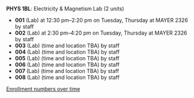 **PHYS 1BL**: Electricity & Magnetism Lab (2 units)

- **001** (Lab) at 12:30 pm–2:20 pm on Tuesday, Thursday at MAYER 2326 by staff
- **002** (Lab) at 2:30 pm–4:20 pm on Tuesday, Thursday at MAYER 2326 by staff
- **003** (Lab) (time and location TBA) by staff
- **004** (Lab) (time and location TBA) by staff
- **005** (Lab) (time and location TBA) by staff
- **006** (Lab) (time and location TBA) by staff
- **007** (Lab) (time and location TBA) by staff
- **008** (Lab) (time and location TBA) by staff

[Enrollment numbers over time](./PHYS1BL.tsv)
